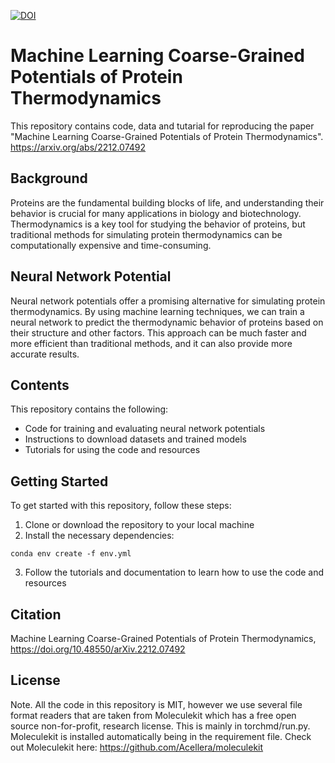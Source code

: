 [![DOI](https://zenodo.org/badge/572873267.svg)](https://zenodo.org/badge/latestdoi/572873267)

# Machine Learning Coarse-Grained Potentials of Protein Thermodynamics

This repository contains code, data and tutarial for reproducing the paper "Machine Learning Coarse-Grained Potentials of Protein Thermodynamics". https://arxiv.org/abs/2212.07492

## Background

Proteins are the fundamental building blocks of life, and understanding their behavior is crucial for many applications in biology and biotechnology. Thermodynamics is a key tool for studying the behavior of proteins, but traditional methods for simulating protein thermodynamics can be computationally expensive and time-consuming.

## Neural Network Potential

Neural network potentials offer a promising alternative for simulating protein thermodynamics. By using machine learning techniques, we can train a neural network to predict the thermodynamic behavior of proteins based on their structure and other factors. This approach can be much faster and more efficient than traditional methods, and it can also provide more accurate results.

## Contents

This repository contains the following:

- Code for training and evaluating neural network potentials
- Instructions to download datasets and trained models
- Tutorials for using the code and resources

## Getting Started

To get started with this repository, follow these steps:

1. Clone or download the repository to your local machine
2. Install the necessary dependencies:
```
conda env create -f env.yml
```
3. Follow the tutorials and documentation to learn how to use the code and resources

## Citation

Machine Learning Coarse-Grained Potentials of Protein Thermodynamics, https://doi.org/10.48550/arXiv.2212.07492

## License

Note. All the code in this repository is MIT, however we use several file format readers that are taken from Moleculekit which has a free open source non-for-profit, research license. This is mainly in torchmd/run.py. Moleculekit is installed automatically being in the requirement file. Check out Moleculekit here: https://github.com/Acellera/moleculekit
